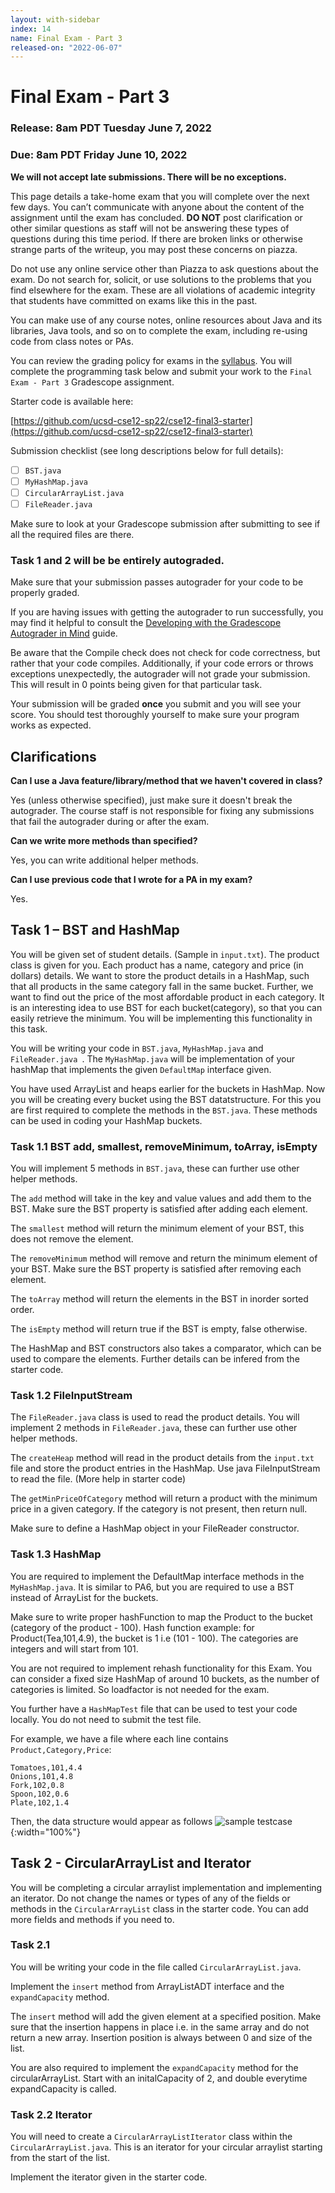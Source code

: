 ```yaml
---
layout: with-sidebar
index: 14
name: Final Exam - Part 3
released-on: "2022-06-07"
---
```

# Final Exam - Part 3

### Release: 8am PDT Tuesday June 7, 2022
### Due: 8am PDT Friday June 10, 2022

**We will not accept late submissions. There will be no exceptions.**

This page details a take-home exam that you will complete over the next few
days. You can’t communicate with anyone about the content of the assignment
until the exam has concluded. **DO NOT** post clarification or other similar questions as staff will not be answering these types of questions during this time period. If there are broken links or otherwise strange parts of the writeup, you may post these concerns on piazza. 

Do not use any online service other than Piazza to ask questions about the
exam. Do not search for, solicit, or use solutions to the problems that
you find elsewhere for the exam. These are all violations of academic integrity
that students have committed on exams like this in the past.

You can make use of any course notes, online resources about Java and its
libraries, Java tools, and so on to complete the exam, including re-using code
from class notes or PAs.

You can review the grading policy for exams in the [syllabus](https://ucsd-cse12-sp22.github.io/syllabus.html).
You will complete the programming task below and submit your work to the `Final Exam - Part 3` Gradescope assignment.

Starter code is available here:

[https://github.com/ucsd-cse12-sp22/cse12-final3-starter](https://github.com/ucsd-cse12-sp22/cse12-final3-starter)

Submission checklist (see long descriptions below for full details):

- [ ] `BST.java`
- [ ] `MyHashMap.java`
- [ ] `CircularArrayList.java`
- [ ] `FileReader.java`

Make sure to look at your Gradescope submission after submitting to see if all the required files are there.

### **Task 1 and 2 will be be entirely autograded.** 

Make sure that your submission passes autograder for your code to be properly graded. 

If you are having issues with getting the autograder to run successfully, you may find it helpful to consult the [Developing with the Gradescope Autograder in Mind](https://docs.google.com/document/d/1IKSDkG4kHC0gb2FyqdeOWJOAbQr6UCvYZSToIBopfVs/edit?usp=sharing) guide.

Be aware that the Compile check does not check for code correctness, but rather that your code compiles. Additionally, if your code errors or throws exceptions unexpectedly, the autograder will not grade your submission. This will result in 0 points being given for that particular task.

Your submission will be graded **once** you submit and you will see your score. You should test thoroughly yourself to make sure your program works as expected.

## Clarifications

**Can I use a Java feature/library/method that we haven't covered in class?**

Yes (unless otherwise specified), just make sure it doesn't break the autograder. The course staff is not responsible for fixing any submissions that fail the autograder during or after the exam. 

**Can we write more methods than specified?**

Yes, you can write additional helper methods.

**Can I use previous code that I wrote for a PA in my exam?**

Yes.


## Task 1 – BST and HashMap

You will be given set of student details. (Sample in `input.txt`). The product class is given for you. Each product has a name, category and price (in dollars) details.
We want to store the product details in a HashMap, such that all products in the same category fall in the same bucket. Further, we want to find out the price of the most affordable product in each category. It is an interesting idea to use BST for each bucket(category), so that you can easily retrieve the minimum. You will be implementing this functionality in this task.

You will be writing your code in `BST.java`, `MyHashMap.java` and `FileReader.java `. The `MyHashMap.java` will be implementation of your hashMap that implements the given `DefaultMap` interface given. 

You have used ArrayList and heaps earlier for the buckets in HashMap. Now you will be creating every bucket using the BST datatstructure. For this you are first required to complete the methods in the `BST.java`. These methods can be used in coding your HashMap buckets.

### Task 1.1 BST add, smallest, removeMinimum, toArray, isEmpty
You will implement 5 methods in `BST.java`, these can further use other helper methods.

The `add` method will take in the key and value values and add them to the BST. Make sure the BST property is satisfied after adding each element.

The `smallest` method will return the minimum element of your BST, this does not remove the element.

The `removeMinimum` method will remove and return the minimum element of your BST. Make sure the BST property is satisfied after removing each element.

The `toArray` method will return the elements in the BST in inorder sorted order.

The `isEmpty` method will return true if the BST is empty, false otherwise.

The HashMap and BST constructors also takes a comparator, which can be used to compare the elements. Further details can be infered from the starter code.

### Task 1.2 FileInputStream
The `FileReader.java` class is used to read the product details.
You will implement 2 methods in `FileReader.java`, these can further use other helper methods.

The `createHeap` method will read in the product details from the `input.txt` file and store the product entries in the HashMap. Use java FileInputStream to read the file. (More help in starter code)

The `getMinPriceOfCategory` method will return a product with the minimum price in a given category. If the category is not present, then return null.

Make sure to define a HashMap object in your FileReader constructor.

### Task 1.3 HashMap
You are required to implement the DefaultMap interface methods in the `MyHashMap.java`. It is similar to PA6, but you are required to use a BST instead of ArrayList for the buckets. 

Make sure to write proper hashFunction to map the Product to the bucket (category of the product - 100). Hash function example: for Product(Tea,101,4.9), the bucket is 1 i.e (101 - 100). The categories are integers and will start from 101.

You are not required to implement rehash functionality for this Exam. You can consider a fixed size HashMap of around 10 buckets, as the number of categories is limited. So loadfactor is not needed for the exam.

You further have a `HashMapTest` file that can be used to test your code locally. You do not need to submit the test file.

For example, we have a file where each line contains `Product,Category,Price`: 

```
Tomatoes,101,4.4
Onions,101,4.8
Fork,102,0.8
Spoon,102,0.6
Plate,102,1.4
```

Then, the data structure would appear as follows
![sample testcase](./test__case.png){:width="100%"}

## Task 2 - CircularArrayList and Iterator
You will be completing a circular arraylist implementation and implementing an iterator. Do not change the names or types of any of the fields or methods in the `CircularArrayList` class in the starter code. You can add more fields and methods if you need to.

### Task 2.1
You will be writing your code in the file called `CircularArrayList.java`. 

Implement the `insert` method from ArrayListADT interface and the `expandCapacity` method. 

The `insert` method will add the given element at a specified position. Make sure that the insertion happens in place i.e. in the same array and do not return a new array. Insertion position is always between 0 and size of the list. 

You are also required to implement the `expandCapacity` method for the circularArrayList. Start with an initalCapacity of 2, and double everytime expandCapacity is called.

### Task 2.2 Iterator
You will need to create a `CircularArrayListIterator` class within the  `CircularArrayList.java`. This is an iterator for your circular arraylist starting from the start of the list. 

Implement the iterator given in the starter code.


